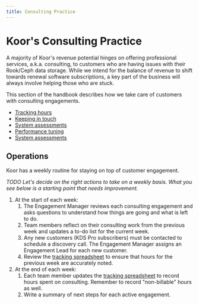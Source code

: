 ```yaml
---
title: Consulting Practice
---
```


# Koor's Consulting Practice

A majority of Koor's revenue potential hinges on offering professional services, a.k.a. consulting, to customers who are having issues with their Rook/Ceph data storage. While we intend for the balance of revenue to shift towards renewal software subscriptions, a key part of the business will always involve helping those who are stuck.

This section of the handbook describes how we take care of customers with consulting engagements.

- [Tracking hours](./tracking)
- [Keeping in touch](./keeping-in-touch)
- [System assessments](./assessments)
- [Performance tuning](./performance-tuning)
- [System assessments](./troubleshooting)

## Operations

Koor has a weekly routine for staying on top of customer engagement. 

*TODO Let's decide on the right actions to take on a weekly basis. What you see below is a starting point that needs improvement.*

1. At the start of each week:
   1. The Engagement Manager reviews each consulting engagement and asks questions to understand how things are going and what is left to do.
   2. Team members reflect on their consulting work from the previous week and updates a to-do list for the current week.
   3. Any new customers (KDS Pro subscribers) must be contacted to schedule a discovery call. The Engagement Manager assigns an Engagement Lead for each new customer.
   4. Review the [tracking spreadsheet](tracking) to ensure that hours for the previous week are accurately noted.
2. At the end of each week:
   1. Each team member updates the [tracking spreadsheet](tracking) to record hours spent on consulting. Remember to record "non-billable" hours as well.
   2. Write a summary of next steps for each active engagement.
